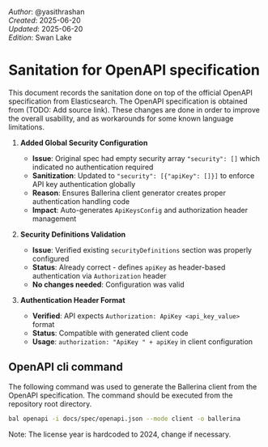 _Author_:  @yasithrashan \
_Created_: 2025-06-20 \
_Updated_: 2025-06-20 \
_Edition_: Swan Lake

# Sanitation for OpenAPI specification

This document records the sanitation done on top of the official OpenAPI specification from Elasticsearch. 
The OpenAPI specification is obtained from (TODO: Add source link).
These changes are done in order to improve the overall usability, and as workarounds for some known language limitations.

1. **Added Global Security Configuration**
   - **Issue**: Original spec had empty security array `"security": []` which indicated no authentication required
   - **Sanitization**: Updated to `"security": [{"apiKey": []}]` to enforce API key authentication globally
   - **Reason**: Ensures Ballerina client generator creates proper authentication handling code
   - **Impact**: Auto-generates `ApiKeysConfig` and authorization header management

2. **Security Definitions Validation**
   - **Issue**: Verified existing `securityDefinitions` section was properly configured
   - **Status**: Already correct - defines `apiKey` as header-based authentication via `Authorization` header
   - **No changes needed**: Configuration was valid

3. **Authentication Header Format**
   - **Verified**: API expects `Authorization: ApiKey <api_key_value>` format
   - **Status**: Compatible with generated client code
   - **Usage**: `authorization: "ApiKey " + apiKey` in client configuration

## OpenAPI cli command

The following command was used to generate the Ballerina client from the OpenAPI specification. The command should be executed from the repository root directory.

```bash
bal openapi -i docs/spec/openapi.json --mode client -o ballerina
```
Note: The license year is hardcoded to 2024, change if necessary.
